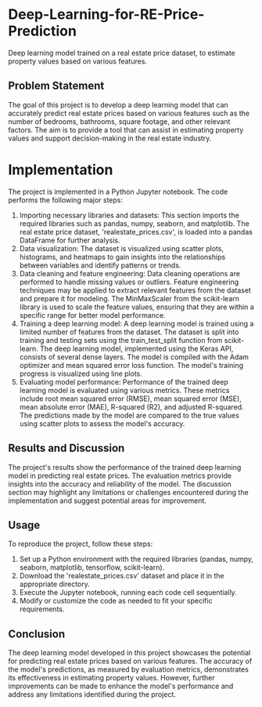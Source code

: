 # Deep-Learning-for-RE-Price-Prediction
Deep learning model trained on a real estate price dataset, to estimate property values based on various features.

## Problem Statement
The goal of this project is to develop a deep learning model that can accurately predict real estate prices based on various features such as the number of bedrooms, bathrooms, square footage, and other relevant factors. The aim is to provide a tool that can assist in estimating property values and support decision-making in the real estate industry.

# Implementation
The project is implemented in a Python Jupyter notebook. The code performs the following major steps:
1. Importing necessary libraries and datasets: This section imports the required libraries such as pandas, numpy, seaborn, and matplotlib. The real estate price dataset, 'realestate_prices.csv', is loaded into a pandas DataFrame for further analysis.
2. Data visualization: The dataset is visualized using scatter plots, histograms, and heatmaps to gain insights into the relationships between variables and identify patterns or trends.
3. Data cleaning and feature engineering: Data cleaning operations are performed to handle missing values or outliers. Feature engineering techniques may be applied to extract relevant features from the dataset and prepare it for modeling. The MinMaxScaler from the scikit-learn library is used to scale the feature values, ensuring that they are within a specific range for better model performance.
4. Training a deep learning model: A deep learning model is trained using a limited number of features from the dataset. The dataset is split into training and testing sets using the train_test_split function from scikit-learn. The deep learning model, implemented using the Keras API, consists of several dense layers. The model is compiled with the Adam optimizer and mean squared error loss function. The model's training progress is visualized using line plots.
5. Evaluating model performance: Performance of the trained deep learning model is evaluated using various metrics. These metrics include root mean squared error (RMSE), mean squared error (MSE), mean absolute error (MAE), R-squared (R2), and adjusted R-squared. The predictions made by the model are compared to the true values using scatter plots to assess the model's accuracy.

## Results and Discussion
The project's results show the performance of the trained deep learning model in predicting real estate prices. The evaluation metrics provide insights into the accuracy and reliability of the model. The discussion section may highlight any limitations or challenges encountered during the implementation and suggest potential areas for improvement.

## Usage 
To reproduce the project, follow these steps:
1. Set up a Python environment with the required libraries (pandas, numpy, seaborn, matplotlib, tensorflow, scikit-learn).
2. Download the 'realestate_prices.csv' dataset and place it in the appropriate directory.
3. Execute the Jupyter notebook, running each code cell sequentially.
4. Modify or customize the code as needed to fit your specific requirements.

## Conclusion
The deep learning model developed in this project showcases the potential for predicting real estate prices based on various features. The accuracy of the model's predictions, as measured by evaluation metrics, demonstrates its effectiveness in estimating property values. However, further improvements can be made to enhance the model's performance and address any limitations identified during the project.


